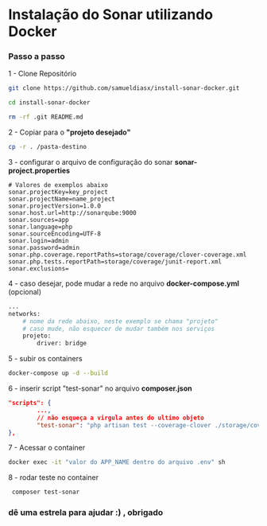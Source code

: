 # Instalação do Sonar utilizando Docker

### Passo a passo
1 - Clone Repositório 
```sh
git clone https://github.com/samueldiasx/install-sonar-docker.git
```
```sh
cd install-sonar-docker
```
```sh
rm -rf .git README.md
```

2 - Copiar para o **"projeto desejado"**
```sh
cp -r . /pasta-destino
```

3 - configurar o arquivo de configuração do sonar **sonar-project.properties**
```dosini
# Valores de exemplos abaixo
sonar.projectKey=key_project
sonar.projectName=name_project
sonar.projectVersion=1.0.0
sonar.host.url=http://sonarqube:9000
sonar.sources=app
sonar.language=php
sonar.sourceEncoding=UTF-8
sonar.login=admin
sonar.password=admin
sonar.php.coverage.reportPaths=storage/coverage/clover-coverage.xml
sonar.php.tests.reportPath=storage/coverage/junit-report.xml
sonar.exclusions=
```

4 - caso desejar, pode mudar a rede no arquivo **docker-compose.yml** (opcional)
```sh
...
networks:
    # nome da rede abaixo, neste exemplo se chama "projeto"
    # caso mude, não esquecer de mudar também nos serviços
    projeto:
        driver: bridge
```

5 - subir os containers
```sh
docker-compose up -d --build
```

6 - inserir script "test-sonar" no arquivo **composer.json**
```json
"scripts": {
        ..., 
        // não esqueça a virgula antes do ultimo objeto
        "test-sonar": "php artisan test --coverage-clover ./storage/coverage/clover-coverage.xml --log-junit ./storage/coverage/junit-report.xml  && sonar-scanner"
},
```

7 - Acessar o container
```sh
docker exec -it "valor do APP_NAME dentro do arquivo .env" sh
```

8 - rodar teste no container
```sh
 composer test-sonar
```

### dê uma estrela para ajudar :) , obrigado